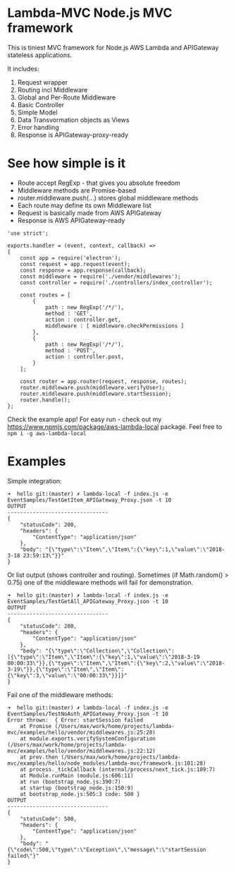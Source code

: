 # Lambda-MVC Node.js MVC framework

This is tiniest MVC framework for Node.js AWS Lambda and APIGateway stateless applications.

It includes:
1. Request wrapper
2. Routing incl Middleware
3. Global and Per-Route Middleware
4. Basic Controller
5. Simple Model
6. Data Transvormation objects as Views
7. Error handling
8. Response is APIGateway-proxy-ready

# See how simple is it

* Route accept RegExp - that gives you absolute freedom
* Middleware methods are Promise-based
* router.middleware.push(...) stores global middleware methods
* Each route may define its own Middleware list
* Request is basically made from AWS APIGateway
* Response is AWS APIGateway-ready
```
'use strict';

exports.handler = (event, context, callback) =>
{
    const app = require('electron');
    const request = app.request(event);
    const response = app.response(callback);
    const middleware = require('./vendor/middlewares');
    const controller = require('./controllers/index_controller');

    const routes = [
        {
            path : new RegExp('/*/'),
            method : 'GET',
            action : controller.get,
            middleware : [ middleware.checkPermissions ]
        },
        {
            path : new RegExp('/*/'),
            method : 'POST',
            action : controller.post,
        }
    ];

    const router = app.router(request, response, routes);
    router.middleware.push(middleware.verifyUser);
    router.middleware.push(middleware.startSession);
    router.handle();
};
```

Check the example app! For easy run - check out my https://www.npmjs.com/package/aws-lambda-local package. Feel free to `npm i -g aws-lambda-local`

# Examples

Simple integration:
```
➜  hello git:(master) ✗ lambda-local -f index.js -e EventSamples/TestGetItem_APIGateway_Proxy.json -t 10
OUTPUT
--------------------------------
{
    "statusCode": 200,
    "headers": {
        "ContentType": "application/json"
    },
    "body": "{\"type\":\"Item\",\"Item\":{\"key\":1,\"value\":\"2018-3-18 23:59:13\"}}"
}

```

Or list output (shows controller and routing). Sometimes (if Math.random() > 0.75) one of the middleware methods will fail for demonstration.
```
➜  hello git:(master) ✗ lambda-local -f index.js -e EventSamples/TestGetAll_APIGateway_Proxy.json -t 10
OUTPUT
--------------------------------
{
    "statusCode": 200,
    "headers": {
        "ContentType": "application/json"
    },
    "body": "{\"type\":\"Collection\",\"Collection\":[{\"type\":\"Item\",\"Item\":{\"key\":1,\"value\":\"2018-3-19 00:00:33\"}},{\"type\":\"Item\",\"Item\":{\"key\":2,\"value\":\"2018-3-19\"}},{\"type\":\"Item\",\"Item\":{\"key\":3,\"value\":\"00:00:33\"}}]}"
}
```

Fail one of the middleware methods:
```
➜  hello git:(master) ✗ lambda-local -f index.js -e EventSamples/TestNoAuth_APIGateway_Proxy.json -t 10
Error thrown:  { Error: startSession failed
    at Promise (/Users/max/work/home/projects/lambda-mvc/examples/hello/vendor/middlewares.js:25:20)
    at module.exports.verifySystemConfiguration (/Users/max/work/home/projects/lambda-mvc/examples/hello/vendor/middlewares.js:22:12)
    at prev.then (/Users/max/work/home/projects/lambda-mvc/examples/hello/node_modules/lambda-mvc/framework.js:101:28)
    at process._tickCallback (internal/process/next_tick.js:109:7)
    at Module.runMain (module.js:606:11)
    at run (bootstrap_node.js:390:7)
    at startup (bootstrap_node.js:150:9)
    at bootstrap_node.js:505:3 code: 500 }
OUTPUT
--------------------------------
{
    "statusCode": 500,
    "headers": {
        "ContentType": "application/json"
    },
    "body": "{\"code\":500,\"type\":\"Exception\",\"message\":\"startSession failed\"}"
}

```
